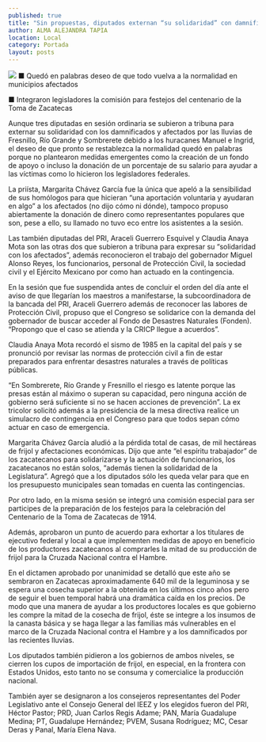 ```yaml
---
published: true
title: "Sin propuestas, diputados externan “su solidaridad” con damnificados"
author: ALMA ALEJANDRA TAPIA
location: Local
category: Portada
layout: posts
---
```


![](http://i.imgur.com/AvivP76m.jpg)
■ Quedó en palabras deseo de que todo vuelva a la normalidad en municipios afectados

■ Integraron legisladores la comisión para festejos del centenario de la Toma de Zacatecas

Aunque tres diputadas en sesión ordinaria se subieron a tribuna para externar su solidaridad con los damnificados y afectados por las lluvias de Fresnillo, Río Grande y Sombrerete debido a los huracanes Manuel e Ingrid, el deseo de que pronto se restablezca la normalidad quedó en palabras porque no plantearon medidas emergentes como la creación de un fondo de apoyo o incluso la donación de un porcentaje de su salario para ayudar a las víctimas como lo hicieron los legisladores federales.

La priísta, Margarita Chávez García fue la única que apeló a la sensibilidad de sus homólogos para que hicieran “una aportación voluntaria y ayudaran en algo” a los afectados (no dijo cómo ni dónde), tampoco propuso abiertamente la donación de dinero como representantes populares que son, pese a ello, su llamado no tuvo eco entre los asistentes a la sesión.

Las también diputadas del PRI, Araceli Guerrero Esquivel y Claudia Anaya Mota son las otras dos que subieron a tribuna para expresar su “solidaridad con los afectados”, además reconocieron el trabajo del gobernador Miguel Alonso Reyes, los funcionarios, personal de Protección Civil, la sociedad civil y el Ejército Mexicano por como han actuado en la contingencia.

En la sesión que fue suspendida antes de concluir el orden del día ante el aviso de que llegarían los maestros a manifestarse, la subcoordinadora de la bancada del PRI, Araceli Guerrero además de reconocer las labores de Protección Civil,  propuso que el Congreso se solidarice con la demanda del gobernador de buscar acceder al Fondo de Desastres Naturales (Fonden). “Propongo que el caso se atienda y la CRICP llegue a acuerdos”.

Claudia Anaya Mota recordó el sismo de 1985 en la capital del país y se pronunció por revisar las normas de protección civil a fin de estar preparados para enfrentar desastres naturales a través de políticas públicas.

“En Sombrerete, Río Grande y Fresnillo el riesgo es latente porque las presas están al máximo o superan su capacidad, pero ninguna acción de gobierno será suficiente si no se hacen acciones de prevención”. La ex tricolor solicitó además a la presidencia de la mesa directiva realice un simulacro de contingencia en el Congreso para que todos sepan cómo actuar en caso de emergencia.

Margarita Chávez García aludió a la pérdida total de casas, de mil hectáreas de frijol y afectaciones económicas. Dijo que ante “el espíritu trabajador” de los zacatecanos para solidarizarse y la actuación de funcionarios, los zacatecanos no están solos, “además tienen la solidaridad de la Legislatura”. Agregó que a los diputados sólo les queda velar para que en los presupuesto municipales sean tomadas en cuenta las contingencias.

Por otro lado, en la misma sesión se integró una comisión especial para ser participes de la preparación de los festejos para la celebración del  Centenario de la Toma de Zacatecas de 1914.

Además, aprobaron un punto de acuerdo para exhortar a los titulares de ejecutivo federal y local a que implementen medidas de apoyo en beneficio de los productores zacatecanos al comprarles la mitad de su producción de frijol para la Cruzada Nacional contra el Hambre.

En el dictamen aprobado por unanimidad se detalló que este año se sembraron en Zacatecas aproximadamente 640 mil de la leguminosa y se espera una cosecha superior a la obtenida en los últimos cinco años pero de seguir el buen temporal habrá una dramática caída en los precios. De modo que una manera de ayudar a los productores locales es que gobierno les compre la mitad de la cosecha de frijol, éste se integre a los insumos de la canasta básica y se haga llegar a las familias más vulnerables en el marco de la Cruzada Nacional contra el Hambre y a los damnificados por las recientes lluvias.

Los diputados también pidieron a los gobiernos de ambos niveles, se cierren los cupos de importación de frijol, en especial, en la frontera con Estados Unidos, esto tanto no se consuma y comercialice la producción nacional.

También ayer se designaron a los consejeros representantes del Poder Legislativo ante el Consejo General del IEEZ y los elegidos fueron del PRI, Héctor Pastor; PRD, Juan Carlos Regis Adame; PAN, María Guadalupe Medina; PT, Guadalupe Hernández; PVEM, Susana Rodríguez; MC, Cesar Deras y Panal, María Elena Nava. 

